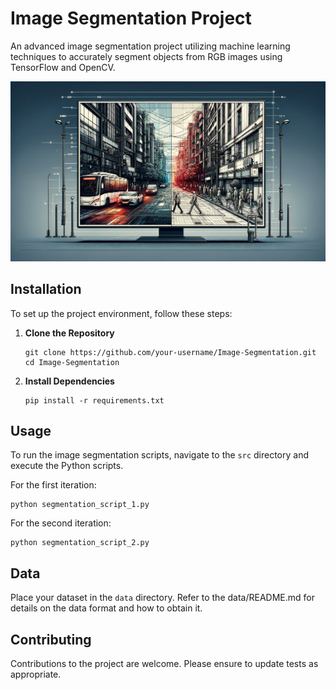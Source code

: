 
# Image Segmentation Project

An advanced image segmentation project utilizing machine learning techniques to accurately segment objects from RGB images using TensorFlow and OpenCV.


![Overview](https://github.com/mayankbaluni/image_segmentation/blob/main/img/banner.png)


## Installation

To set up the project environment, follow these steps:

1. **Clone the Repository**
   ```
   git clone https://github.com/your-username/Image-Segmentation.git
   cd Image-Segmentation
   ```

2. **Install Dependencies**
   ```
   pip install -r requirements.txt
   ```

## Usage

To run the image segmentation scripts, navigate to the `src` directory and execute the Python scripts.

For the first iteration:
```
python segmentation_script_1.py
```

For the second iteration:
```
python segmentation_script_2.py
```

## Data

Place your dataset in the `data` directory. Refer to the data/README.md for details on the data format and how to obtain it.

## Contributing

Contributions to the project are welcome. Please ensure to update tests as appropriate.

